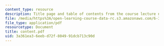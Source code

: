 ```yaml
---
content_type: resource
description: Title page and table of contents from the course lecture notes.
file: /media/https%3A/open-learning-course-data-rc.s3.amazonaws.com/6-334-power-electronics-spring-2007/3a361ea36eebd72f804991dcb713c90d_content.pdf
file_type: application/pdf
resourcetype: Document
title: content.pdf
uid: 3a361ea3-6eeb-d72f-8049-91dcb713c90d
---
```

